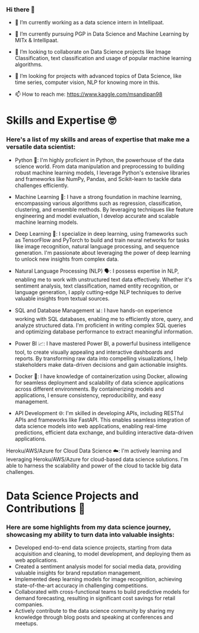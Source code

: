 ### Hi there 👋

* 🔭 I’m currently working as a data science intern in Intellipaat.

* 🌱 I’m currently pursuing PGP in Data Science and Machine Learning by MITx & Intellipaat.

* 👯 I’m looking to collaborate on Data Science projects like Image Classification, text classification and usage of popular machine learning algorithms.

* 🤔 I’m looking for projects with advanced topics of Data Science, like time series, computer vision, NLP for knowing more in this.

* 📫 How to reach me: https://www.kaggle.com/msandipan98

# Skills and Expertise 🤓

### Here's a list of my skills and areas of expertise that make me a versatile data scientist:

* Python 🐍: I'm highly proficient in Python, the powerhouse of the data science world. From data manipulation and preprocessing to building robust machine learning models, I leverage Python's extensive libraries and frameworks like NumPy, Pandas, and Scikit-learn to tackle data challenges efficiently.

* Machine Learning 🤖: I have a strong foundation in machine learning, encompassing various algorithms such as regression, classification, clustering, and ensemble methods. By leveraging techniques like feature engineering and model evaluation, I develop accurate and scalable machine learning models.

* Deep Learning 🧠: I specialize in deep learning, using frameworks such as TensorFlow and PyTorch to build and train neural networks for tasks like image recognition, natural language processing, and sequence generation. I'm passionate about leveraging the power of deep learning to unlock new insights from complex data.

* Natural Language Processing (NLP) 🗣️: I possess expertise in NLP, enabling me to work with unstructured text data effectively. Whether it's sentiment analysis, text classification, named entity recognition, or language generation, I apply cutting-edge NLP techniques to derive valuable insights from textual sources.

* SQL and Database Management 📊: I have hands-on experience working with SQL databases, enabling me to efficiently store, query, and analyze structured data. I'm proficient in writing complex SQL queries and optimizing database performance to extract meaningful information.

* Power BI 📈: I have mastered Power BI, a powerful business intelligence tool, to create visually appealing and interactive dashboards and reports. By transforming raw data into compelling visualizations, I help stakeholders make data-driven decisions and gain actionable insights.

* Docker 🐳: I have knowledge of containerization using Docker, allowing for seamless deployment and scalability of data science applications across different environments. By containerizing models and applications, I ensure consistency, reproducibility, and easy management.

* API Development 🌐: I'm skilled in developing APIs, including RESTful APIs and frameworks like FastAPI. This enables seamless integration of data science models into web applications, enabling real-time predictions, efficient data exchange, and building interactive data-driven applications.

Heroku/AWS/Azure for Cloud Data Science ☁️: I'm actively learning and leveraging Heroku/AWS/Azure for cloud-based data science solutions. I'm able to harness the scalability and power of the cloud to tackle big data challenges.


# Data Science Projects and Contributions 🚀
### Here are some highlights from my data science journey, showcasing my ability to turn data into valuable insights:

* Developed end-to-end data science projects, starting from data acquisition and cleaning, to model development, and deploying them as web applications.
* Created a sentiment analysis model for social media data, providing valuable insights for brand reputation management.
* Implemented deep learning models for image recognition, achieving state-of-the-art accuracy in challenging competitions.
* Collaborated with cross-functional teams to build predictive models for demand forecasting, resulting in significant cost savings for retail companies.
* Actively contribute to the data science community by sharing my knowledge through blog posts and speaking at conferences and meetups.
